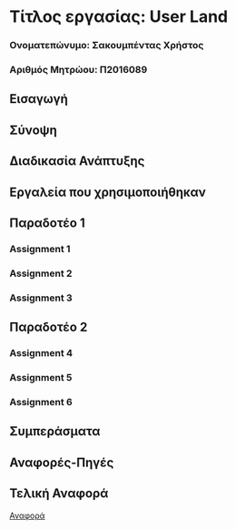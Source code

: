# Τίτλος εργασίας: User Land

### Ονοματεπώνυμο: Σακουμπέντας Χρήστος
### Αριθμός Μητρώου: Π2016089

## Εισαγωγή

## Σύνοψη

## Διαδικασία Ανάπτυξης

## Εργαλεία που χρησιμοποιήθηκαν

## Παραδοτέο 1

### Assignment 1

### Assignment 2

### Assignment 3

## Παραδοτέο 2

### Assignment 4

### Assignment 5

### Assignment 6

## Συμπεράσματα

## Αναφορές-Πηγές

## Τελική Αναφορά

[Αναφορά](https://csakou.github.io/HCI_REPORT/)
